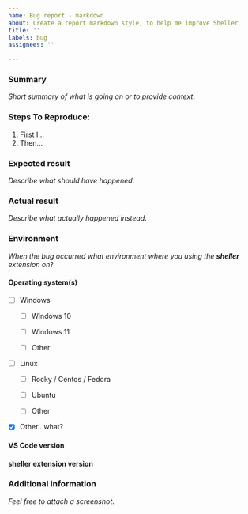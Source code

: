 ```yaml
---
name: Bug report - markdown
about: Create a report markdown style, to help me improve Sheller
title: ''
labels: bug
assignees: ''

---
```


### Summary

_Short summary of what is going on or to provide context_.

### Steps To Reproduce:

1.  First I...
2.  Then...

### Expected result

_Describe what should have happened_.

### Actual result

_Describe what actually happened instead_.

### Environment

_When the bug occurred what environment where you using the **sheller** extension on_?

#### Operating system(s)

 - [ ] Windows
 
    - [ ] Windows 10
    
    - [ ] Windows 11
    
    - [ ] Other
    
 - [ ] Linux
 
    - [ ] Rocky / Centos / Fedora
    
    - [ ] Ubuntu
    
    - [ ] Other

 - [x] Other.. what?
 
#### VS Code version
 
 <!-- In VS Code select "Help" > "About", then click on "Copy" and paste the text here -->
 
#### sheller extension version
 
 <!-- In VS Code select "View" > "Extensions", then type sheller and "Copy" and paste the version number here -->


### Additional information

_Feel free to attach a screenshot_.
